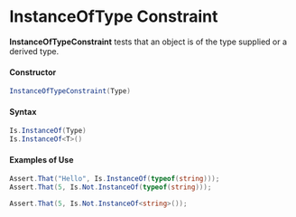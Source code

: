 # InstanceOfType Constraint


**InstanceOfTypeConstraint** tests that an object is of the type supplied or a derived type.

#### Constructor

```csharp
InstanceOfTypeConstraint(Type)
```

#### Syntax

```csharp
Is.InstanceOf(Type)
Is.InstanceOf<T>()
```

#### Examples of Use

```csharp
Assert.That("Hello", Is.InstanceOf(typeof(string)));
Assert.That(5, Is.Not.InstanceOf(typeof(string)));

Assert.That(5, Is.Not.InstanceOf<string>());
```

